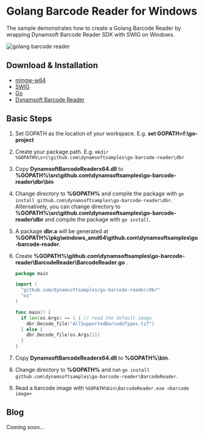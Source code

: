 # Golang Barcode Reader for Windows
The sample demonstrates how to create a Golang Barcode Reader by wrapping Dynamsoft Barcode Reader SDK with SWIG on Windows.

![golang barcode reader](http://www.codepool.biz/wp-content/uploads/2015/11/go_barcode_reader.png)

Download & Installation
------------
* [mingw-w64][1]
* [SWIG][2]
* [Go][3]
* [Dynamsoft Barcode Reader][4]

Basic Steps
-----------
1. Set GOPATH as the location of your workspace. E.g. **set GOPATH=f:\go-project**
2. Create your package path. E.g. ``mkdir %GOPATH%\src\github.com\dynamsoftsamples\go-barcode-reader\dbr``
3. Copy **DynamsoftBarcodeReaderx64.dll** to **%GOPATH%\src\github.com\dynamsoftsamples\go-barcode-reader\dbr\bin**
4. Change directory to **%GOPATH%** and compile the package with ``go install github.com\dynamsoftsamples\go-barcode-reader\dbr``. Alternatively, you can change directory to **%GOPATH%\src\github.com\dynamsoftsamples\go-barcode-reader\dbr** and compile the package with ``go install``.
5. A package **dbr.a** will be generated at **%GOPATH%\pkg\windows_amd64\github.com\dynamsoftsamples\go-barcode-reader**.
6. Create **%GOPATH%\github.com\dynamsoftsamples\go-barcode-reader\BarcodeReader\BarcodeReader.go** .

    ```go
    package main

    import (
      "github.com/dynamsoftsamples/go-barcode-reader/dbr"
      "os"
    )

    func main() {
      if len(os.Args) == 1 { // read the default image
        dbr.Decode_file("AllSupportedBarcodeTypes.tif")
      } else {
        dbr.Decode_file(os.Args[1])
      }
    }

    ```
7. Copy **DynamsoftBarcodeReaderx64.dll** to **%GOPATH%\bin**.
8. Change directory to **%GOPATH%** and run ``go install github.com\dynamsoftsamples\go-barcode-reader\BarcodeReader``.
9. Read a barcode image with ``%GOPATH%bin\BarcodeReader.exe <barcode image>``

Blog
----
Coming soon...

[1]:http://sourceforge.net/projects/mingw-w64/
[2]:http://www.swig.org/download.html
[3]:https://golang.org/
[4]:http://www.dynamsoft.com/Downloads/Dynamic-Barcode-Reader-Download.aspx
